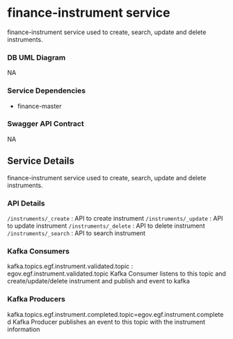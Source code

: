 # finance-instrument service

finance-instrument service used to create, search, update and delete instruments.

### DB UML Diagram

NA

### Service Dependencies

- finance-master

### Swagger API Contract

NA

## Service Details

finance-instrument service used to create, search, update and delete instruments.

### API Details

`/instruments/_create` : API to create instrument
`/instruments/_update` : API to update instrument
`/instruments/_delete` : API to delete instrument
`/instruments/_search` : API to search instrument

### Kafka Consumers

kafka.topics.egf.instrument.validated.topic : egov.egf.instrument.validated.topic
	Kafka Consumer listens to this topic and create/update/delete instrument and publish and event to kafka

### Kafka Producers

kafka.topics.egf.instrument.completed.topic=egov.egf.instrument.completed
	Kafka Producer publishes an event to this topic with the instrument information
